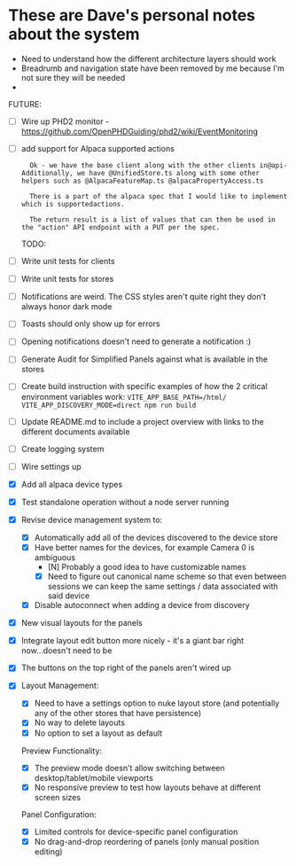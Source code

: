 # These are Dave's personal notes about the system

- Need to understand how the different architecture layers should work
- Breadrumb and navigation state have been removed by me because I'm not sure they will be needed
-

FUTURE:

- [ ] Wire up PHD2 monitor - https://github.com/OpenPHDGuiding/phd2/wiki/EventMonitoring
- [ ] add support for Alpaca supported actions

        Ok - we have the base client along with the other clients in@api- Additionally, we have @UnifiedStore.ts along with some other helpers such as @AlpacaFeatureMap.ts @alpacaPropertyAccess.ts

        There is a part of the alpaca spec that I would like to implement which is supportedactions.

        The return result is a list of values that can then be used in the "action" API endpoint with a PUT per the spec.

  TODO:

- [ ] Write unit tests for clients
- [ ] Write unit tests for stores
- [ ] Notifications are weird. The CSS styles aren't quite right they don't always honor dark mode
- [ ] Toasts should only show up for errors
- [ ] Opening notifications doesn't need to generate a notification :)
- [ ] Generate Audit for Simplified Panels against what is available in the stores
- [ ] Create build instruction with specific examples of how the 2 critical environment variables work: `VITE_APP_BASE_PATH=/html/ VITE_APP_DISCOVERY_MODE=direct npm run build`
- [ ] Update README.md to include a project overview with links to the different documents available
- [ ] Create logging system
- [ ] Wire settings up
- [x] Add all alpaca device types
- [x] Test standalone operation without a node server running
- [x] Revise device management system to:
  - [x] Automatically add all of the devices discovered to the device store
  - [x] Have better names for the devices, for example Camera 0 is ambiguous
    - [N] Probably a good idea to have customizable names
    - [x] Need to figure out canonical name scheme so that even between sessions we can keep the same settings / data associated with said device
  - [x] Disable autoconnect when adding a device from discovery
- [x] New visual layouts for the panels
- [x] Integrate layout edit button more nicely - it's a giant bar right now...doesn't need to be
- [x] The buttons on the top right of the panels aren't wired up

- [x] Layout Management:

  - [x] Need to have a settings option to nuke layout store (and potentially any of the other stores that have persistence)
  - [x] No way to delete layouts
  - [x] No option to set a layout as default

  Preview Functionality:

  - [x] The preview mode doesn't allow switching between desktop/tablet/mobile viewports
  - [x] No responsive preview to test how layouts behave at different screen sizes

  Panel Configuration:

  - [x] Limited controls for device-specific panel configuration
  - [x] No drag-and-drop reordering of panels (only manual position editing)
